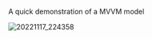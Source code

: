 A quick demonstration of a MVVM model

![20221117_224358](https://user-images.githubusercontent.com/44451303/202573535-7cddbe7e-9c29-4147-8666-5e5ad93c2297.gif)
